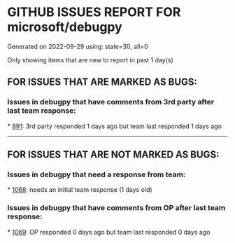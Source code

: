 
# GITHUB ISSUES REPORT FOR microsoft/debugpy


Generated on 2022-09-29 using: stale=30, all=0


Only showing items that are new to report in past 1 day(s)


## FOR ISSUES THAT ARE MARKED AS BUGS:


### Issues in debugpy that have comments from 3rd party after last team response:


\* [891](https://github.com/microsoft/debugpy/issues/891 "Error: Server[1] disconnected unexpectedly when typing anything in the Python debug console while debugging"): 3rd party responded 1 days ago but team last responded 1 days ago

---

## FOR ISSUES THAT ARE NOT MARKED AS BUGS:


### Issues in debugpy that need a response from team:


\* [1068](https://github.com/microsoft/debugpy/issues/1068 "When debugging python code, the computer freezes for a few seconds, which are followed by BSOD"): needs an initial team response (1 days old)

### Issues in debugpy that have comments from OP after last team response:


\* [1069](https://github.com/microsoft/debugpy/issues/1069 "python文件单步调试跳过某一行"): OP responded 0 days ago but team last responded 0 days ago

